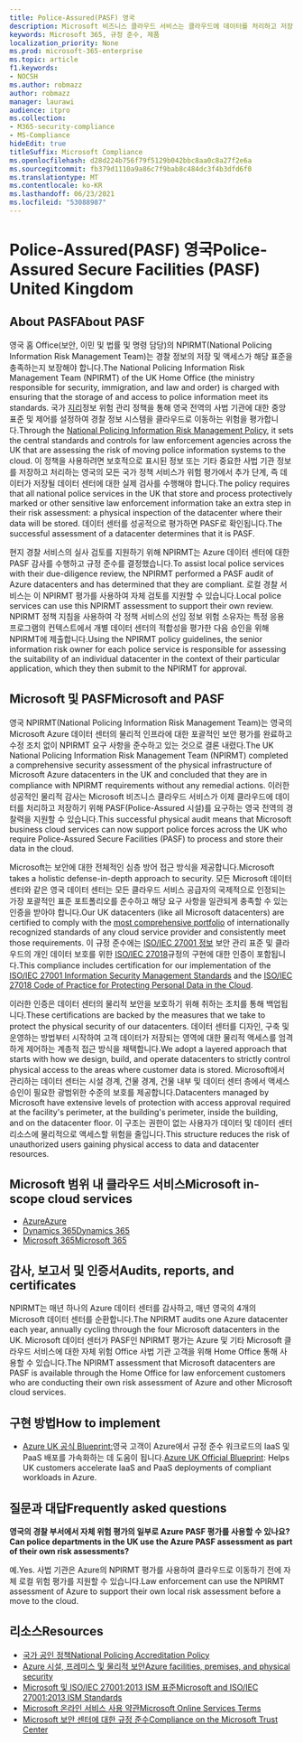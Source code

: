 ```yaml
---
title: Police-Assured(PASF) 영국
description: Microsoft 비즈니스 클라우드 서비스는 클라우드에 데이터를 처리하고 저장하기 위해 Police-Assured 시설의 보안이 필요한 영국 법 집행 기관을 지원합니다.
keywords: Microsoft 365, 규정 준수, 제품
localization_priority: None
ms.prod: microsoft-365-enterprise
ms.topic: article
f1.keywords:
- NOCSH
ms.author: robmazz
author: robmazz
manager: laurawi
audience: itpro
ms.collection:
- M365-security-compliance
- MS-Compliance
hideEdit: true
titleSuffix: Microsoft Compliance
ms.openlocfilehash: d28d224b756f79f5129b042bbc8aa0c8a27f2e6a
ms.sourcegitcommit: fb379d1110a9a86c7f9bab8c484dc3f4b3dfd6f0
ms.translationtype: MT
ms.contentlocale: ko-KR
ms.lasthandoff: 06/23/2021
ms.locfileid: "53088987"
---
```

# <a name="police-assured-secure-facilities-pasf-united-kingdom"></a><span data-ttu-id="28163-104">Police-Assured(PASF) 영국</span><span class="sxs-lookup"><span data-stu-id="28163-104">Police-Assured Secure Facilities (PASF) United Kingdom</span></span>

## <a name="about-pasf"></a><span data-ttu-id="28163-105">About PASF</span><span class="sxs-lookup"><span data-stu-id="28163-105">About PASF</span></span>

<span data-ttu-id="28163-106">영국 홈 Office(보안, 이민 및 법률 및 명령 담당)의 NPIRMT(National Policing Information Risk Management Team)는 경찰 정보의 저장 및 액세스가 해당 표준을 충족하는지 보장해야 합니다.</span><span class="sxs-lookup"><span data-stu-id="28163-106">The National Policing Information Risk Management Team (NPIRMT) of the UK Home Office (the ministry responsible for security, immigration, and law and order) is charged with ensuring that the storage of and access to police information meet its standards.</span></span> <span data-ttu-id="28163-107">국가 [지리](http://library.college.police.uk/docs/APP-National-Policing-Information-Risk-Management-Policy.pdf)정보 위험 관리 정책을 통해 영국 전역의 사법 기관에 대한 중앙 표준 및 제어를 설정하여 경찰 정보 시스템을 클라우드로 이동하는 위험을 평가합니다.</span><span class="sxs-lookup"><span data-stu-id="28163-107">Through the [National Policing Information Risk Management Policy](http://library.college.police.uk/docs/APP-National-Policing-Information-Risk-Management-Policy.pdf), it sets the central standards and controls for law enforcement agencies across the UK that are assessing the risk of moving police information systems to the cloud.</span></span> <span data-ttu-id="28163-108">이 정책을 사용하려면 보호적으로 표시된 정보 또는 기타 중요한 사법 기관 정보를 저장하고 처리하는 영국의 모든 국가 정책 서비스가 위험 평가에서 추가 단계, 즉 데이터가 저장될 데이터 센터에 대한 실제 검사를 수행해야 합니다.</span><span class="sxs-lookup"><span data-stu-id="28163-108">The policy requires that all national police services in the UK that store and process protectively marked or other sensitive law enforcement information take an extra step in their risk assessment: a physical inspection of the datacenter where their data will be stored.</span></span> <span data-ttu-id="28163-109">데이터 센터를 성공적으로 평가하면 PASF로 확인됩니다.</span><span class="sxs-lookup"><span data-stu-id="28163-109">The successful assessment of a datacenter determines that it is PASF.</span></span>

<span data-ttu-id="28163-110">현지 경찰 서비스의 실사 검토를 지원하기 위해 NPIRMT는 Azure 데이터 센터에 대한 PASF 감사를 수행하고 규정 준수를 결정했습니다.</span><span class="sxs-lookup"><span data-stu-id="28163-110">To assist local police services with their due-diligence review, the NPIRMT performed a PASF audit of Azure datacenters and has determined that they are compliant.</span></span> <span data-ttu-id="28163-111">로컬 경찰 서비스는 이 NPIRMT 평가를 사용하여 자체 검토를 지원할 수 있습니다.</span><span class="sxs-lookup"><span data-stu-id="28163-111">Local police services can use this NPIRMT assessment to support their own review.</span></span> <span data-ttu-id="28163-112">NPIRMT 정책 지침을 사용하여 각 정책 서비스의 선임 정보 위험 소유자는 특정 응용 프로그램의 컨텍스트에서 개별 데이터 센터의 적합성을 평가한 다음 승인을 위해 NPIRMT에 제출합니다.</span><span class="sxs-lookup"><span data-stu-id="28163-112">Using the NPIRMT policy guidelines, the senior information risk owner for each police service is responsible for assessing the suitability of an individual datacenter in the context of their particular application, which they then submit to the NPIRMT for approval.</span></span>

## <a name="microsoft-and-pasf"></a><span data-ttu-id="28163-113">Microsoft 및 PASF</span><span class="sxs-lookup"><span data-stu-id="28163-113">Microsoft and PASF</span></span>

<span data-ttu-id="28163-114">영국 NPIRMT(National Policing Information Risk Management Team)는 영국의 Microsoft Azure 데이터 센터의 물리적 인프라에 대한 포괄적인 보안 평가를 완료하고 수정 조치 없이 NPIRMT 요구 사항을 준수하고 있는 것으로 결론 내렸다.</span><span class="sxs-lookup"><span data-stu-id="28163-114">The UK National Policing Information Risk Management Team (NPIRMT) completed a comprehensive security assessment of the physical infrastructure of Microsoft Azure datacenters in the UK and concluded that they are in compliance with NPIRMT requirements without any remedial actions.</span></span> <span data-ttu-id="28163-115">이러한 성공적인 물리적 감사는 Microsoft 비즈니스 클라우드 서비스가 이제 클라우드에 데이터를 처리하고 저장하기 위해 PASF(Police-Assured 시설)를 요구하는 영국 전역의 경찰력을 지원할 수 있습니다.</span><span class="sxs-lookup"><span data-stu-id="28163-115">This successful physical audit means that Microsoft business cloud services can now support police forces across the UK who require Police-Assured Secure Facilities (PASF) to process and store their data in the cloud.</span></span>

<span data-ttu-id="28163-116">Microsoft는 보안에 대한 전체적인 심층 방어 접근 방식을 제공합니다.</span><span class="sxs-lookup"><span data-stu-id="28163-116">Microsoft takes a holistic defense-in-depth approach to security.</span></span> <span data-ttu-id="28163-117">모든 Microsoft 데이터 센터와 같은 영국 데이터 센터는 모든 [](https://azure.microsoft.com/overview/trusted-cloud/) 클라우드 서비스 공급자의 국제적으로 인정되는 가장 포괄적인 표준 포트폴리오를 준수하고 해당 요구 사항을 일관되게 충족할 수 있는 인증을 받아야 합니다.</span><span class="sxs-lookup"><span data-stu-id="28163-117">Our UK datacenters (like all Microsoft datacenters) are certified to comply with the [most comprehensive portfolio](https://azure.microsoft.com/overview/trusted-cloud/) of internationally recognized standards of any cloud service provider and consistently meet those requirements.</span></span> <span data-ttu-id="28163-118">이 규정 준수에는 [ISO/IEC 27001 정보](offering-iso-27001.md) 보안 관리 표준 및 클라우드의 개인 데이터 보호를 위한 [ISO/IEC 27018](offering-iso-27018.md)규정의 구현에 대한 인증이 포함됩니다.</span><span class="sxs-lookup"><span data-stu-id="28163-118">This compliance includes certification for our implementation of the [ISO/IEC 27001 Information Security Management Standards](offering-iso-27001.md) and the [ISO/IEC 27018 Code of Practice for Protecting Personal Data in the Cloud](offering-iso-27018.md).</span></span>

<span data-ttu-id="28163-119">이러한 인증은 데이터 센터의 물리적 보안을 보호하기 위해 취하는 조치를 통해 백업됩니다.</span><span class="sxs-lookup"><span data-stu-id="28163-119">These certifications are backed by the measures that we take to protect the physical security of our datacenters.</span></span> <span data-ttu-id="28163-120">데이터 센터를 디자인, 구축 및 운영하는 방법부터 시작하여 고객 데이터가 저장되는 영역에 대한 물리적 액세스를 엄격하게 제어하는 계층적 접근 방식을 채택합니다.</span><span class="sxs-lookup"><span data-stu-id="28163-120">We adopt a layered approach that starts with how we design, build, and operate datacenters to strictly control physical access to the areas where customer data is stored.</span></span> <span data-ttu-id="28163-121">Microsoft에서 관리하는 데이터 센터는 시설 경계, 건물 경계, 건물 내부 및 데이터 센터 층에서 액세스 승인이 필요한 광범위한 수준의 보호를 제공합니다.</span><span class="sxs-lookup"><span data-stu-id="28163-121">Datacenters managed by Microsoft have extensive levels of protection with access approval required at the facility's perimeter, at the building's perimeter, inside the building, and on the datacenter floor.</span></span> <span data-ttu-id="28163-122">이 구조는 권한이 없는 사용자가 데이터 및 데이터 센터 리소스에 물리적으로 액세스할 위험을 줄입니다.</span><span class="sxs-lookup"><span data-stu-id="28163-122">This structure reduces the risk of unauthorized users gaining physical access to data and datacenter resources.</span></span>

## <a name="microsoft-in-scope-cloud-services"></a><span data-ttu-id="28163-123">Microsoft 범위 내 클라우드 서비스</span><span class="sxs-lookup"><span data-stu-id="28163-123">Microsoft in-scope cloud services</span></span>

- [<span data-ttu-id="28163-124">Azure</span><span class="sxs-lookup"><span data-stu-id="28163-124">Azure</span></span>](https://gallery.technet.microsoft.com/Overview-of-Azure-c1be3942)
- [<span data-ttu-id="28163-125">Dynamics 365</span><span class="sxs-lookup"><span data-stu-id="28163-125">Dynamics 365</span></span>](https://download.microsoft.com/download/E/1/9/E1977163-7A86-4812-AC18-C03ADC958AAF/Microsoft_Dynamics_365_Cloud_Service_Compliance_Datasheet.pdf)
- [<span data-ttu-id="28163-126">Microsoft 365</span><span class="sxs-lookup"><span data-stu-id="28163-126">Microsoft 365</span></span>](https://servicetrust.microsoft.com/ViewPage/TrustDocuments?command=Download&downloadType=Document&downloadId=9f756cce-b15d-45a9-94d7-6a583dee4401&docTab=6d000410-c9e9-11e7-9a91-892aae8839ad_Compliance_Guides)

## <a name="audits-reports-and-certificates"></a><span data-ttu-id="28163-127">감사, 보고서 및 인증서</span><span class="sxs-lookup"><span data-stu-id="28163-127">Audits, reports, and certificates</span></span>

<span data-ttu-id="28163-128">NPIRMT는 매년 하나의 Azure 데이터 센터를 감사하고, 매년 영국의 4개의 Microsoft 데이터 센터를 순환합니다.</span><span class="sxs-lookup"><span data-stu-id="28163-128">The NPIRMT audits one Azure datacenter each year, annually cycling through the four Microsoft datacenters in the UK.</span></span> <span data-ttu-id="28163-129">Microsoft 데이터 센터가 PASF인 NPIRMT 평가는 Azure 및 기타 Microsoft 클라우드 서비스에 대한 자체 위험 Office 사법 기관 고객을 위해 Home Office 통해 사용할 수 있습니다.</span><span class="sxs-lookup"><span data-stu-id="28163-129">The NPIRMT assessment that Microsoft datacenters are PASF is available through the Home Office for law enforcement customers who are conducting their own risk assessment of Azure and other Microsoft cloud services.</span></span>

## <a name="how-to-implement"></a><span data-ttu-id="28163-130">구현 방법</span><span class="sxs-lookup"><span data-stu-id="28163-130">How to implement</span></span>

- <span data-ttu-id="28163-131">[Azure UK 공식 Blueprint:](/azure/governance/blueprints/samples/ukofficial-uknhs)영국 고객이 Azure에서 규정 준수 워크로드의 IaaS 및 PaaS 배포를 가속화하는 데 도움이 됩니다.</span><span class="sxs-lookup"><span data-stu-id="28163-131">[Azure UK Official Blueprint](/azure/governance/blueprints/samples/ukofficial-uknhs): Helps UK customers accelerate IaaS and PaaS deployments of compliant workloads in Azure.</span></span>

## <a name="frequently-asked-questions"></a><span data-ttu-id="28163-132">질문과 대답</span><span class="sxs-lookup"><span data-stu-id="28163-132">Frequently asked questions</span></span>

<span data-ttu-id="28163-133">**영국의 경찰 부서에서 자체 위험 평가의 일부로 Azure PASF 평가를 사용할 수 있나요?**</span><span class="sxs-lookup"><span data-stu-id="28163-133">**Can police departments in the UK use the Azure PASF assessment as part of their own risk assessments?**</span></span>

<span data-ttu-id="28163-134">예.</span><span class="sxs-lookup"><span data-stu-id="28163-134">Yes.</span></span> <span data-ttu-id="28163-135">사법 기관은 Azure의 NPIRMT 평가를 사용하여 클라우드로 이동하기 전에 자체 로컬 위험 평가를 지원할 수 있습니다.</span><span class="sxs-lookup"><span data-stu-id="28163-135">Law enforcement can use the NPIRMT assessment of Azure to support their own local risk assessment before a move to the cloud.</span></span>

## <a name="resources"></a><span data-ttu-id="28163-136">리소스</span><span class="sxs-lookup"><span data-stu-id="28163-136">Resources</span></span>

- [<span data-ttu-id="28163-137">국가 공인 정책</span><span class="sxs-lookup"><span data-stu-id="28163-137">National Policing Accreditation Policy</span></span>](http://library.college.police.uk/docs/APP-National-Policing-Accreditation-Policy-2013.pdf)
- [<span data-ttu-id="28163-138">Azure 시설, 프레미스 및 물리적 보안</span><span class="sxs-lookup"><span data-stu-id="28163-138">Azure facilities, premises, and physical security</span></span>](https://azure.microsoft.com/blog/azure-layered-approach-to-physical-security/)
- [<span data-ttu-id="28163-139">Microsoft 및 ISO/IEC 27001:2013 ISM 표준</span><span class="sxs-lookup"><span data-stu-id="28163-139">Microsoft and ISO/IEC 27001:2013 ISM Standards</span></span>](offering-iso-27001.md)
- [<span data-ttu-id="28163-140">Microsoft 온라인 서비스 사용 약관</span><span class="sxs-lookup"><span data-stu-id="28163-140">Microsoft Online Services Terms</span></span>](https://www.microsoftvolumelicensing.com/DocumentSearch.aspx?Mode=3&DocumentTypeId=31)
- [<span data-ttu-id="28163-141">Microsoft 보안 센터에 대한 규정 준수</span><span class="sxs-lookup"><span data-stu-id="28163-141">Compliance on the Microsoft Trust Center</span></span>](https://www.microsoft.com/trust-center/compliance/compliance-overview)
